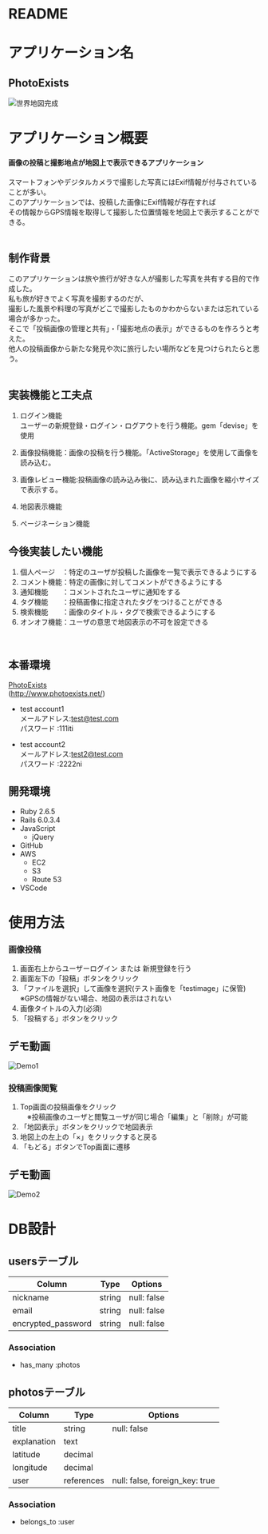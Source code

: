 # README


# アプリケーション名
 ## **PhotoExists**
 ![世界地図完成](https://user-images.githubusercontent.com/72908323/108178719-1b079d80-7148-11eb-9765-728befb67390.jpg)
<br>

# アプリケーション概要
#### 画像の投稿と撮影地点が地図上で表示できるアプリケーション<br>
スマートフォンやデジタルカメラで撮影した写真にはExif情報が付与されていることが多い。<br>
このアプリケーションでは、投稿した画像にExif情報が存在すれば<br>
その情報からGPS情報を取得して撮影した位置情報を地図上で表示することができる。<br>
<br>

## 制作背景
このアプリケーションは旅や旅行が好きな人が撮影した写真を共有する目的で作成した。<br>
私も旅が好きでよく写真を撮影するのだが、<br>
撮影した風景や料理の写真がどこで撮影したものかわからないまたは忘れている場合が多かった。<br>
そこで「投稿画像の管理と共有」・「撮影地点の表示」ができるものを作ろうと考えた。<br>
他人の投稿画像から新たな発見や次に旅行したい場所などを見つけられたらと思う。<br>
<br>

## 実装機能と工夫点
1. ログイン機能<br>ユーザーの新規登録・ログイン・ログアウトを行う機能。gem「devise」を使用
2. 画像投稿機能：画像の投稿を行う機能。「ActiveStorage」を使用して画像を読み込む。
3. 画像レビュー機能:投稿画像の読み込み後に、読み込まれた画像を縮小サイズで表示する。

5. 地図表示機能
6. ページネーション機能

## 今後実装したい機能
1. 個人ページ　：特定のユーザが投稿した画像を一覧で表示できるようにする
2. コメント機能：特定の画像に対してコメントができるようにする
3. 通知機能　　：コメントされたユーザに通知をする
4. タグ機能　　：投稿画像に指定されたタグをつけることができる
5. 検索機能　　：画像のタイトル・タグで検索できるようにする
6. オンオフ機能：ユーザの意思で地図表示の不可を設定できる<br>
<br>

## 本番環境
 [PhotoExists](http://www.photoexists.net/)<br>
  (http://www.photoexists.net/)

 - test account1<br>
  メールアドレス:test@test.com<br>
  パスワード   :111iti

 - test account2<br>
  メールアドレス:test2@test.com<br>
  パスワード   :2222ni


## 開発環境
 - Ruby  2.6.5
 - Rails 6.0.3.4
 - JavaScript
   - jQuery
 - GitHub
 - AWS
   - EC2
   - S3
   - Route 53
 - VSCode


# 使用方法

### 画像投稿
  1. 画面右上からユーザーログイン または 新規登録を行う
  2. 画面左下の「投稿」ボタンをクリック
  3. 「ファイルを選択」して画像を選択(テスト画像を「testimage」に保管)<br>
   ※GPSの情報がない場合、地図の表示はされない
  4. 画像タイトルの入力(必須)
  5. 「投稿する」ボタンをクリック

## デモ動画
![Demo1](https://user-images.githubusercontent.com/72908323/108185905-23fc6d00-7150-11eb-8593-fc08f1bbd0aa.gif)

### 投稿画像閲覧
  1. Top画面の投稿画像をクリック<br>
  　※投稿画像のユーザと閲覧ユーザが同じ場合「編集」と「削除」が可能
  2. 「地図表示」ボタンをクリックで地図表示
  3. 地図上の左上の「×」をクリックすると戻る
  4. 「もどる」ボタンでTop画面に遷移

## デモ動画
  ![Demo2](https://user-images.githubusercontent.com/72908323/108186532-d16f8080-7150-11eb-8097-574a682d3795.gif)


# DB設計

## usersテーブル

| Column                  | Type        | Options                             |
| ----------------------- | ----------- | ----------------------------------- |
| nickname                | string      | null: false                         |
| email                   | string      | null: false                         |
| encrypted_password      | string      | null: false                         |

### Association
- has_many :photos


## photosテーブル

| Column                  | Type        | Options                             |
| ----------------------- | ----------- | ----------------------------------- |
| title                   | string      | null: false                         |
| explanation             | text        |                                     |
| latitude                | decimal     |                                     |
| longitude               | decimal     |                                     |
| user                    | references  | null: false, foreign_key: true      |

### Association
- belongs_to :user
